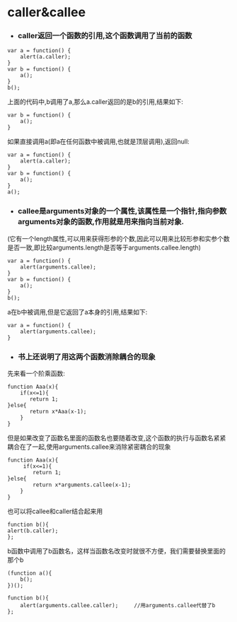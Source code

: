 # caller&callee
- ### caller返回一个函数的引用,这个函数调用了当前的函数
```
var a = function() {   
    alert(a.caller);   
}   
var b = function() {   
    a();   
}   
b();  
```
上面的代码中,b调用了a,那么a.caller返回的是b的引用,结果如下:
```
var b = function() {   
    a();   
} 
```
如果直接调用a(即a在任何函数中被调用,也就是顶层调用),返回null:

```
var a = function() {   
    alert(a.caller);   
}   
var b = function() {   
    a();   
}   
a();
```
- ### callee是arguments对象的一个属性,该属性是一个指针,指向参数arguments对象的函数,作用就是用来指向当前对象.
(它有一个length属性,可以用来获得形参的个数,因此可以用来比较形参和实参个数是否一致,即比较arguments.length是否等于arguments.callee.length)

```
var a = function() {   
    alert(arguments.callee);   
}   
var b = function() {   
    a();   
}   
b();
```
a在b中被调用,但是它返回了a本身的引用,结果如下:

```
var a = function() {   
    alert(arguments.callee);   
}   
```
- ### 书上还说明了用这两个函数消除耦合的现象
先来看一个阶乘函数:

```
function Aaa(x){
    if(x<=1){
       return 1;
}else{
       return x*Aaa(x-1);
    }
}
```
但是如果改变了函数名里面的函数名也要随着改变,这个函数的执行与函数名紧紧耦合在了一起,使用arguments.callee来消除紧密耦合的现象

```
function Aaa(x){
     if(x<=1){
        return 1;
}else{
        return x*arguments.callee(x-1);
    }
}
```
也可以将callee和caller结合起来用

```
function b(){
alert(b.caller);
};
```
b函数中调用了b函数名，这样当函数名改变时就很不方便，我们需要替换里面的那个b

```
(function a(){
    b();
})();
  
function b(){
    alert(arguments.callee.caller);     //用arguments.callee代替了b
};
```




